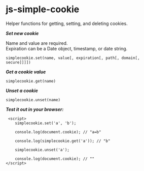 # js-simple-cookie
Helper functions for getting, setting, and deleting cookies.

***Set new cookie***

Name and value are required.  
Expiration can be a Date object, timestamp, or date string.

`simplecookie.set(name, value[, expiration[, path[, domain[, secure]]]])`

***Get a cookie value***

`simplecookie.get(name)`

***Unset a cookie***

`simplecookie.unset(name)`



***Test it out in your browser:***

```
 <script>
    simplecookie.set('a', 'b');

    console.log(document.cookie); // "a=b"

    console.log(simplecookie.get('a')); // "b"

    simplecookie.unset('a');

    console.log(document.cookie); // ""
</script>
```
